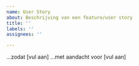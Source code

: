 ```yaml
---
name: User Story
about: Beschrijving van een feature/user story
title: ''
labels: ''
assignees: ''

---
```


...zodat [vul aan]
...met aandacht voor [vul aan]
